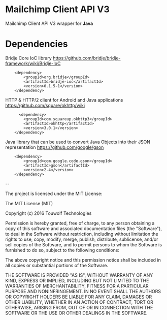 # Mailchimp Client API V3

Mailchimp Client API V3 wrapper for **Java**


Dependencies
============

Bridje Core IoC library https://github.com/bridje/bridje-framework/wiki/Bridje-IoC

        <dependency>
            <groupId>org.bridje</groupId>
            <artifactId>bridje-ioc</artifactId>
            <version>0.1.5-1</version>
        </dependency>
        

HTTP & HTTP/2 client for Android and Java applications https://github.com/square/okhttp/wiki

          <dependency>
            <groupId>com.squareup.okhttp3</groupId>
            <artifactId>okhttp</artifactId>
            <version>3.0.1</version>
        </dependency>
        

Java library that can be used to convert Java Objects into their JSON representation https://github.com/google/gson

        <dependency>
            <groupId>com.google.code.gson</groupId>
            <artifactId>gson</artifactId>
            <version>2.4</version>
        </dependency>


--

The project is licensed under the MIT License:

The MIT License (MIT)

Copyright (c) 2016 Touwolf Technologies

Permission is hereby granted, free of charge, to any person obtaining a copy
of this software and associated documentation files (the "Software"), to deal
in the Software without restriction, including without limitation the rights
to use, copy, modify, merge, publish, distribute, sublicense, and/or sell
copies of the Software, and to permit persons to whom the Software is
furnished to do so, subject to the following conditions:

The above copyright notice and this permission notice shall be included in all
copies or substantial portions of the Software.

THE SOFTWARE IS PROVIDED "AS IS", WITHOUT WARRANTY OF ANY KIND, EXPRESS OR
IMPLIED, INCLUDING BUT NOT LIMITED TO THE WARRANTIES OF MERCHANTABILITY,
FITNESS FOR A PARTICULAR PURPOSE AND NONINFRINGEMENT. IN NO EVENT SHALL THE
AUTHORS OR COPYRIGHT HOLDERS BE LIABLE FOR ANY CLAIM, DAMAGES OR OTHER
LIABILITY, WHETHER IN AN ACTION OF CONTRACT, TORT OR OTHERWISE, ARISING FROM,
OUT OF OR IN CONNECTION WITH THE SOFTWARE OR THE USE OR OTHER DEALINGS IN THE
SOFTWARE.
